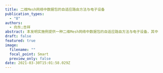 ```yaml
---
title: 二维Mesh网络中数据包的自适应路由方法与电子设备
publication_types:
  - "8"
authors:
  - 向东;吉祥
abstract: 本发明实施例提供一种二维Mesh网络中数据包的自适应路由方法与电子设备，其中该方法包括：若目标数据包的源节点至目的节点在x维和y维方向的距离之和非零，则设置虚拟维e，并利用所述虚拟维e、所述x维和y维，对所述二维Mesh网络进行虚拟子网络划分；对应划分出的各所述虚拟子网络，分别设置对应的数据包分类，并基于所述虚拟维e，合并所述虚拟子网络；基于所述目标数据包的源节点和目的节点，确定所述目标数据包所属的数据包分类，并基于所述目标数据包所属的数据包分类，使所述目标数据包进入对应的合并后的虚拟子网络中路由。本发明实施例能有效提高二维Mesh网络的通道利用率，降低通道使用量，从而有效提高数据传输效率。
draft: false
featured: true
image:
  filename: ""
  focal_point: Smart
  preview_only: false
date: 2021-03-30T15:01:58.029Z
---
```

